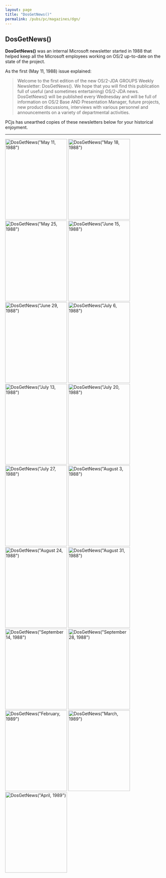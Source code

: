 ```yaml
---
layout: page
title: "DosGetNews()"
permalink: /pubs/pc/magazines/dgn/
---
```


DosGetNews()
------------

**DosGetNews()** was an internal Microsoft newsletter started in 1988 that helped keep all the
Microsoft employees working on OS/2 up-to-date on the state of the project.

As the first (May 11, 1988) issue explained:

> Welcome to the first edition of the new OS/2-JDA GROUPS Weekly Newsletter: DosGetNews().  We hope
that you will find this publication full of useful (and sometimes entertaining) OS/2-JDA news.
DosGetNews() will be published every Wednesday and will be full of information on OS/2 Base AND
Presentation Manager, future projects, new product discussions, interviews with various personnel and
announcements on a variety of departmental activities.

PCjs has unearthed copies of these newsletters below for your historical enjoyment.

---

[<img src="http://archive.pcjs.org/pubs/pc/magazines/dgn/1988-05-11/thumbs/DosGetNews--1988-05-11 1.jpeg" width="200" height="260" alt='DosGetNews("May 11, 1988")'/>](1988-05-11/)
[<img src="http://archive.pcjs.org/pubs/pc/magazines/dgn/1988-05-18/thumbs/DosGetNews--1988-05-18 1.jpeg" width="200" height="260" alt='DosGetNews("May 18, 1988")'/>](1988-05-18/)
[<img src="http://archive.pcjs.org/pubs/pc/magazines/dgn/1988-05-25/thumbs/DosGetNews--1988-05-25 1.jpeg" width="200" height="260" alt='DosGetNews("May 25, 1988")'/>](1988-05-25/)
[<img src="http://archive.pcjs.org/pubs/pc/magazines/dgn/1988-06-15/thumbs/DosGetNews--1988-06-15 1.jpeg" width="200" height="260" alt='DosGetNews("June 15, 1988")'/>](1988-06-15/)
[<img src="http://archive.pcjs.org/pubs/pc/magazines/dgn/1988-06-29/thumbs/DosGetNews--1988-06-29 1.jpeg" width="200" height="260" alt='DosGetNews("June 29, 1988")'/>](1988-06-29/)
[<img src="http://archive.pcjs.org/pubs/pc/magazines/dgn/1988-07-06/thumbs/DosGetNews--1988-07-06 1.jpeg" width="200" height="260" alt='DosGetNews("July 6, 1988")'/>](1988-07-06/)
[<img src="http://archive.pcjs.org/pubs/pc/magazines/dgn/1988-07-13/thumbs/DosGetNews--1988-07-13 1.jpeg" width="200" height="260" alt='DosGetNews("July 13, 1988")'/>](1988-07-13/)
[<img src="http://archive.pcjs.org/pubs/pc/magazines/dgn/1988-07-20/thumbs/DosGetNews--1988-07-20 1.jpeg" width="200" height="260" alt='DosGetNews("July 20, 1988")'/>](1988-07-20/)
[<img src="http://archive.pcjs.org/pubs/pc/magazines/dgn/1988-07-27/thumbs/DosGetNews--1988-07-27 1.jpeg" width="200" height="260" alt='DosGetNews("July 27, 1988")'/>](1988-07-27/)
[<img src="http://archive.pcjs.org/pubs/pc/magazines/dgn/1988-08-03/thumbs/DosGetNews--1988-08-03 1.jpeg" width="200" height="260" alt='DosGetNews("August 3, 1988")'/>](1988-08-03/)
[<img src="http://archive.pcjs.org/pubs/pc/magazines/dgn/1988-08-24/thumbs/DosGetNews--1988-08-24 1.jpeg" width="200" height="260" alt='DosGetNews("August 24, 1988")'/>](1988-08-24/)
[<img src="http://archive.pcjs.org/pubs/pc/magazines/dgn/1988-08-31/thumbs/DosGetNews--1988-08-31 1.jpeg" width="200" height="260" alt='DosGetNews("August 31, 1988")'/>](1988-08-31/)
[<img src="http://archive.pcjs.org/pubs/pc/magazines/dgn/1988-09-14/thumbs/DosGetNews--1988-09-14 1.jpeg" width="200" height="260" alt='DosGetNews("September 14, 1988")'/>](1988-09-14/)
[<img src="http://archive.pcjs.org/pubs/pc/magazines/dgn/1988-09-28/thumbs/DosGetNews--1988-09-28 1.jpeg" width="200" height="260" alt='DosGetNews("September 28, 1988")'/>](1988-09-28/)
[<img src="http://archive.pcjs.org/pubs/pc/magazines/dgn/1989-02/thumbs/DosGetNews--1989-02 1.jpeg" width="200" height="260" alt='DosGetNews("February, 1989")'/>](1989-02/)
[<img src="http://archive.pcjs.org/pubs/pc/magazines/dgn/1989-03/thumbs/DosGetNews--1989-03 1.jpeg" width="200" height="260" alt='DosGetNews("March, 1989")'/>](1989-03/)
[<img src="http://archive.pcjs.org/pubs/pc/magazines/dgn/1989-04/thumbs/DosGetNews--1989-04 1.jpeg" width="200" height="260" alt='DosGetNews("April, 1989")'/>](1989-04/)

